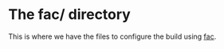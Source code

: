 # The fac/ directory

This is where we have the files to configure the build using
[fac](https://physics.oregonstate.edu/~roundyd/fac).
